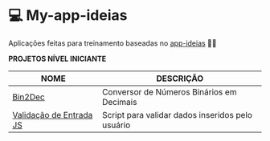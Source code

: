 # :computer: My-app-ideias

 Aplicações feitas para treinamento baseadas no [app-ideias](https://github.com/florinpop17/app-ideas) :woman_student:

**PROJETOS NÍVEL INICIANTE**

NOME | DESCRIÇÃO
---|---
[Bin2Dec](https://github.com/CarolineSantosAlves/My-app-ideias/tree/master/Projetos/Bin2Dec)|Conversor de Números Binários em Decimais
[Validação de Entrada JS](https://github.com/CarolineSantosAlves/My-app-ideias/tree/master/Projetos/Valida%C3%A7aoJSRegex)|Script para validar dados inseridos pelo usuário
